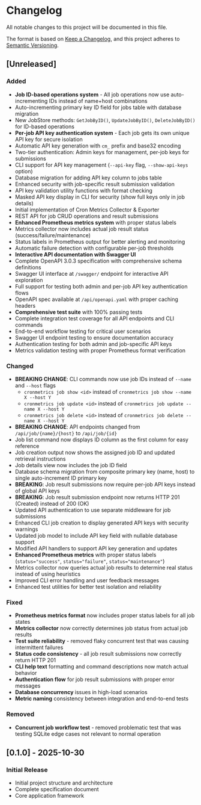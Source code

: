 # Changelog

All notable changes to this project will be documented in this file.

The format is based on [Keep a Changelog](https://keepachangelog.com/en/1.0.0/),
and this project adheres to [Semantic Versioning](https://semver.org/spec/v2.0.0.html).

## [Unreleased]

### Added
- **Job ID-based operations system** - All job operations now use auto-incrementing IDs instead of name+host combinations
- Auto-incrementing primary key ID field for jobs table with database migration
- New JobStore methods: `GetJobByID()`, `UpdateJobByID()`, `DeleteJobByID()` for ID-based operations
- **Per-job API key authentication system** - Each job gets its own unique API key for secure isolation
- Automatic API key generation with `cm_` prefix and base32 encoding
- Two-tier authentication: Admin keys for management, per-job keys for submissions
- CLI support for API key management (`--api-key` flag, `--show-api-keys` option)
- Database migration for adding API key column to jobs table
- Enhanced security with job-specific result submission validation
- API key validation utility functions with format checking
- Masked API key display in CLI for security (show full keys only in job details)
- Initial implementation of Cron Metrics Collector & Exporter
- REST API for job CRUD operations and result submissions
- **Enhanced Prometheus metrics system** with proper status labels
- Metrics collector now includes actual job result status (success/failure/maintenance)
- Status labels in Prometheus output for better alerting and monitoring
- Automatic failure detection with configurable per-job thresholds
- **Interactive API documentation with Swagger UI**
- Complete OpenAPI 3.0.3 specification with comprehensive schema definitions
- Swagger UI interface at `/swagger/` endpoint for interactive API exploration
- Full support for testing both admin and per-job API key authentication flows
- OpenAPI spec available at `/api/openapi.yaml` with proper caching headers
- **Comprehensive test suite** with 100% passing tests
- Complete integration test coverage for all API endpoints and CLI commands
- End-to-end workflow testing for critical user scenarios
- Swagger UI endpoint testing to ensure documentation accuracy
- Authentication testing for both admin and job-specific API keys
- Metrics validation testing with proper Prometheus format verification

### Changed

- **BREAKING CHANGE**: CLI commands now use job IDs instead of `--name` and `--host` flags
  - `cronmetrics job show <id>` instead of `cronmetrics job show --name X --host Y`
  - `cronmetrics job update <id>` instead of `cronmetrics job update --name X --host Y`
  - `cronmetrics job delete <id>` instead of `cronmetrics job delete --name X --host Y`
- **BREAKING CHANGE**: API endpoints changed from `/api/job/{name}/{host}` to `/api/job/{id}`
- Job list command now displays ID column as the first column for easy reference
- Job creation output now shows the assigned job ID and updated retrieval instructions
- Job details view now includes the job ID field
- Database schema migration from composite primary key (name, host) to single auto-increment ID primary key
- **BREAKING**: Job result submissions now require per-job API keys instead of global API keys
- **BREAKING**: Job result submission endpoint now returns HTTP 201 (Created) instead of 200 (OK)
- Updated API authentication to use separate middleware for job submissions
- Enhanced CLI job creation to display generated API keys with security warnings
- Updated job model to include API key field with nullable database support
- Modified API handlers to support API key generation and updates
- **Enhanced Prometheus metrics** with proper status labels (`status="success"`, `status="failure"`, `status="maintenance"`)
- Metrics collector now queries actual job results to determine real status instead of using heuristics
- Improved CLI error handling and user feedback messages
- Enhanced test utilities for better test isolation and reliability

### Fixed

- **Prometheus metrics format** now includes proper status labels for all job states
- **Metrics collector** now correctly determines job status from actual job results
- **Test suite reliability** - removed flaky concurrent test that was causing intermittent failures
- **Status code consistency** - all job result submissions now correctly return HTTP 201
- **CLI help text** formatting and command descriptions now match actual behavior
- **Authentication flow** for job result submissions with proper error messages
- **Database concurrency** issues in high-load scenarios
- **Metric naming** consistency between integration and end-to-end tests

### Removed

- **Concurrent job workflow test** - removed problematic test that was testing SQLite edge cases not relevant to normal operation

## [0.1.0] - 2025-10-30

### Initial Release

- Initial project structure and architecture
- Complete specification document
- Core application framework
